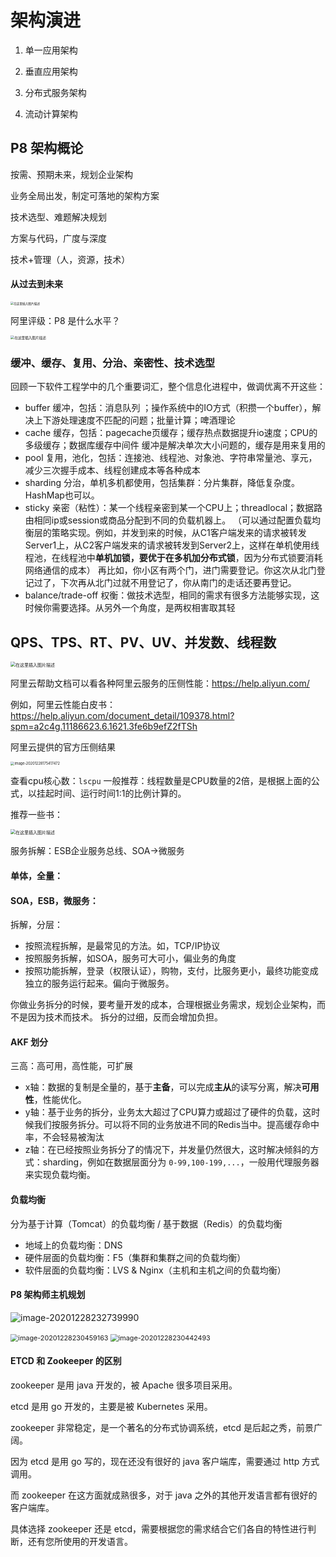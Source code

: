 # 架构演进

1. 单一应用架构

2. 垂直应用架构

3. 分布式服务架构

4. 流动计算架构



## P8 架构概论

按需、预期未来，规划企业架构

业务全局出发，制定可落地的架构方案

技术选型、难题解决规划

方案与代码，广度与深度

技术+管理（人，资源，技术）



#### 从过去到未来

<img src="images/20200710121852709-1609148980255.png" alt="在这里插入图片描述" style="zoom:33%;" />

阿里评级：P8 是什么水平？

<img src="images/202007101116538.png" alt="在这里插入图片描述" style="zoom:40%;" />

### 缓冲、缓存、复用、分治、亲密性、技术选型

回顾一下软件工程学中的几个重要词汇，整个信息化进程中，做调优离不开这些：
- buffer 缓冲，包括：消息队列 ；操作系统中的IO方式（积攒一个buffer），解决上下游处理速度不匹配的问题；批量计算；啤酒理论
- cache 缓存，包括：pagecache页缓存；缓存热点数据提升io速度；CPU的多级缓存；数据库缓存中间件
缓冲是解决单次大小问题的，缓存是用来复用的
- pool 复用，池化，包括：连接池、线程池、对象池、字符串常量池、享元，减少三次握手成本、线程创建成本等各种成本
- sharding 分治，单机多机都使用，包括集群：分片集群，降低复杂度。HashMap也可以。
- sticky 亲密（粘性）：某一个线程亲密到某一个CPU上；threadlocal；数据路由相同ip或session或商品分配到不同的负载机器上。
（可以通过配置负载均衡层的策略实现。例如，并发到来的时候，从C1客户端发来的请求被转发Server1上，从C2客户端发来的请求被转发到Server2上，这样在单机使用线程池，在线程池中**单机加锁，要优于在多机加分布式锁**，因为分布式锁要消耗网络通信的成本）
再比如，你小区有两个门，进门需要登记。你这次从北门登记过了，下次再从北门过就不用登记了，你从南门的走话还要再登记。
- balance/trade-off 权衡：做技术选型，相同的需求有很多方法能够实现，这时候你需要选择。从另外一个角度，是两权相害取其轻



## QPS、TPS、RT、PV、UV、并发数、线程数

<img src="../images/20200710121007155.png" alt="在这里插入图片描述" style="zoom: 50%;" />

阿里云帮助文档可以看各种阿里云服务的压侧性能：https://help.aliyun.com/

例如，阿里云性能白皮书：https://help.aliyun.com/document_detail/109378.html?spm=a2c4g.11186623.6.1621.3fe6b9efZ2fTSh

阿里云提供的官方压侧结果

<img src="../images/image-20201228175417472.png" alt="image-20201228175417472" style="zoom:40%;" />

查看cpu核心数：`lscpu`
一般推荐：线程数量是CPU数量的2倍，是根据上面的公式，以挂起时间、运行时间1:1的比例计算的。

推荐一些书：

<img src="../images/20200710121807916.png" alt="在这里插入图片描述" style="zoom: 50%;" />



服务拆解：ESB企业服务总线、SOA->微服务

#### 单体，全量：


#### SOA，ESB，微服务：
拆解，分层：
- 按照流程拆解，是最常见的方法。如，TCP/IP协议
- 按照服务拆解，如SOA，服务可大可小，偏业务的角度
- 按照功能拆解，登录（权限认证），购物，支付，比服务更小，最终功能变成独立的服务运行起来。偏向于微服务。

你做业务拆分的时候，要考量开发的成本，合理根据业务需求，规划企业架构，而不是因为技术而技术。
拆分的过细，反而会增加负担。

#### AKF 划分
三高：高可用，高性能，可扩展

- x轴：数据的复制是全量的，基于**主备**，可以完成**主从**的读写分离，解决**可用性**，性能优化。
- y轴：基于业务的拆分，业务太大超过了CPU算力或超过了硬件的负载，这时候我们按服务拆分。可以将不同的业务放进不同的Redis当中。提高缓存命中率，不会轻易被淘汰
- z轴：在已经按照业务拆分了的情况下，并发量仍然很大，这时解决倾斜的方式：sharding，例如在数据层面分为 `0-99,100-199,...`，一般用代理服务器来实现负载均衡。

#### 负载均衡

分为基于计算（Tomcat）的负载均衡 / 基于数据（Redis）的负载均衡

- 地域上的负载均衡：DNS
- 硬件层面的负载均衡：F5（集群和集群之间的负载均衡）
- 软件层面的负载均衡：LVS & Nginx（主机和主机之间的负载均衡）

#### P8 架构师主机规划

![image-20201228232739990](../images/image-20201228232739990.png)

<img src="../images/image-20201228230459163.png" alt="image-20201228230459163" style="zoom:77%;" />

<img src="../images/image-20201228230442493.png" alt="image-20201228230442493" style="zoom:77%;" />



#### ETCD 和 Zookeeper 的区别

zookeeper 是用 java 开发的，被 Apache 很多项目采用。

etcd 是用 go 开发的，主要是被 Kubernetes 采用。

zookeeper 非常稳定，是一个著名的分布式协调系统，etcd 是后起之秀，前景广阔。

因为 etcd 是用 go 写的，现在还没有很好的 java 客户端库，需要通过 http 方式调用。

而 zookeeper 在这方面就成熟很多，对于 java 之外的其他开发语言都有很好的客户端库。

具体选择 zookeeper 还是 etcd，需要根据您的需求结合它们各自的特性进行判断，还有您所使用的开发语言。

